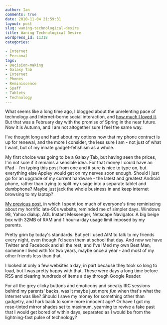 ```yaml
---
author: Ian
comments: true
date: 2010-11-04 21:59:31
layout: post
slug: waning-technological-desire
title: Waning Technological Desire
wordpress_id: 11318
categories:

- Internet
- Personal
tags:
- Decision-making
- Galaxy Tab
- Internet
- Phones
- Reminiscence
- Spaff
- Tablets
- Technology
---
```


What seems like a long time ago, I blogged about the unrelenting pace of technology and Internet-borne social interaction, and [how much I loved it](http://www.onlydreaming.net/blog/multitasking-the-new-doing-things). But that was a February day with the promise of Spring in the near future. Now it is Autumn, and I am not altogether sure I feel the same way.

I've thought long and hard about my options now that my phone contract is up for renewal, and the more I consider, the less sure I am - not just of what I want, but of my innate gadget-fetishism as a whole.

My first choice was going to be a Galaxy Tab, but having seen the prices, I'm not sure if it remains a sensible idea. For that money I could have an iPad - I'm typing this post from one and it sure is nice to type on, but everything else Appley would get on my nerves soon enough. Should I just go for an upgrade of my current hardware - the latest and greatest Android phone, rather than trying to split my usage into a separate tablet and dumbphone? Maybe just jack the whole business in and keep internet browsing to my laptop?

[My previous post](http://www.onlydreaming.net/blog/a-farewell-to-marmablues), in which I spent too much of everyone's time reminiscing about my horrific late-90s website, reminded me of simpler days. Windows 98, Yahoo dialup, AOL Instant Messenger, Netscape Navigator. A big beige box with 32MB of RAM and 1 hour-a-day usage limit imposed by my parents.

Pretty grim by today's standards. But yet I used AIM to talk to my friends every night, even though I'd seen them at school that day. And now we have Twitter and Facebook and all the rest, and I've IMed my own Best Man, someone I lived with for two years, maybe once a year - and most of my other friends less than that.

I looked at only a few websites a day, in part because they took so long to load, but I was pretty happy with that. These were days a long time before RSS and clearing hundreds of items a day through Google Reader.

For all the grey clicky buttons and emoticons and sneaky IRC sessions behind my parents' backs, was it maybe just more _fun_ when that's what the Internet was like? Should I save my money for something other than gadgetry, and hark back to some more innocent age?  Or have I got my rose-tinted mirror shades set to maximum, yearning to revive a fake past that I would get bored of within days, separated as I would be from the lightning-fast pulse of technology?
